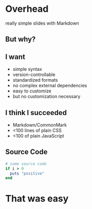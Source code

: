 <link href="../overhead.css" rel="stylesheet">
<script src="../overhead.js"></script>

<div class="slide">

# Overhead

really simple slides with Markdown

</div>
<div class="slide">

## But why?

</div>
<div class="slide">

## I want

- simple syntax
- version-controllable
- standardized formats
- no complex external dependencies
- easy to customize
- but no customization necessary

</div>
<div class="slide">

## I think I succeeded

- Markdown/CommonMark
- <100 lines of plain CSS
- <100 of plain JavaScript

</div>
<div class="slide">

## Source Code

```ruby
# some source code
if i > 0
  puts "positive"
end
```
</div>
<div class="slide">

# That was easy

</div>
